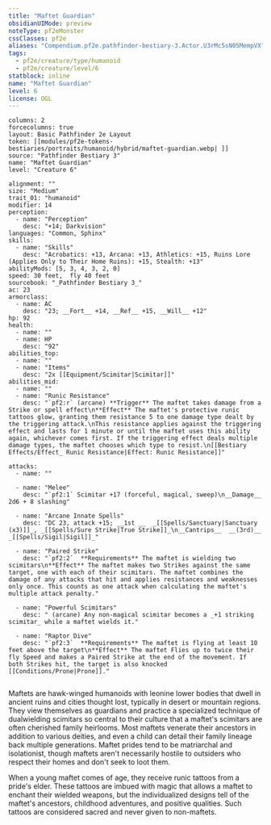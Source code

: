```yaml
---
title: "Maftet Guardian"
obsidianUIMode: preview
noteType: pf2eMonster
cssClasses: pf2e
aliases: "Compendium.pf2e.pathfinder-bestiary-3.Actor.U3rMc5sN05MempVX" 
tags:
  - pf2e/creature/type/humanoid
  - pf2e/creature/level/6
statblock: inline
name: "Maftet Guardian"
level: 6
license: OGL
---
```


```statblock
columns: 2
forcecolumns: true
layout: Basic Pathfinder 2e Layout
token: [[modules/pf2e-tokens-bestiaries/portraits/humanoid/hybrid/maftet-guardian.webp| ]]
source: "Pathfinder Bestiary 3"
name: "Maftet Guardian"
level: "Creature 6"

alignment: ""
size: "Medium"
trait_01: "humanoid"
modifier: 14
perception:
  - name: "Perception"
    desc: "+14; Darkvision"
languages: "Common, Sphinx"
skills:
  - name: "Skills"
    desc: "Acrobatics: +13, Arcana: +13, Athletics: +15, Ruins Lore (Applies Only to Their Home Ruins): +15, Stealth: +13"
abilityMods: [5, 3, 4, 3, 2, 0]
speed: 30 feet,  fly 40 feet
sourcebook: "_Pathfinder Bestiary 3_"
ac: 23
armorclass:
  - name: AC
    desc: "23; __Fort__ +14, __Ref__ +15, __Will__ +12"
hp: 92
health:
  - name: ""
  - name: HP
    desc: "92"
abilities_top:
  - name: ""
  - name: "Items"
    desc: "2x [[Equipment/Scimitar|Scimitar]]"
abilities_mid:
  - name: ""
  - name: "Runic Resistance"
    desc: "`pf2:r` (arcane) **Trigger** The maftet takes damage from a Strike or spell effect\n**Effect** The maftet's protective runic tattoos glow, granting them resistance 5 to one damage type dealt by the triggering attack.\nThis resistance applies against the triggering effect and lasts for 1 minute or until the maftet uses this ability again, whichever comes first. If the triggering effect deals multiple damage types, the maftet chooses which type to resist.\n[[Bestiary Effects/Effect_ Runic Resistance|Effect: Runic Resistance]]"

attacks:
  - name: ""

  - name: "Melee"
    desc: "`pf2:1` Scimitar +17 (forceful, magical, sweep)\n__Damage__  2d6 + 8 slashing"

  - name: "Arcane Innate Spells"
    desc: "DC 23, attack +15; __1st __  _[[Spells/Sanctuary|Sanctuary (x3)]]_, _[[Spells/Sure Strike|True Strike]]_\n__Cantrips__  __(3rd)__ _[[Spells/Sigil|Sigil]]_"

  - name: "Paired Strike"
    desc: "`pf2:2`  **Requirements** The maftet is wielding two scimitars\n**Effect** The maftet makes two Strikes against the same target, one with each of their scimitars. The maftet combines the damage of any attacks that hit and applies resistances and weaknesses only once. This counts as one attack when calculating the maftet's multiple attack penalty."

  - name: "Powerful Scimitars"
    desc: " (arcane) Any non-magical scimitar becomes a _+1 striking scimitar_ while a maftet wields it."

  - name: "Raptor Dive"
    desc: "`pf2:3`  **Requirements** The maftet is flying at least 10 feet above the target\n**Effect** The maftet Flies up to twice their fly Speed and makes a Paired Strike at the end of the movement. If both Strikes hit, the target is also knocked [[Conditions/Prone|Prone]]."
 
```



Maftets are hawk-winged humanoids with leonine lower bodies that dwell in ancient ruins and cities thought lost, typically in desert or mountain regions. They view themselves as guardians and practice a specialized technique of dualwielding scimitars so central to their culture that a maftet's scimitars are often cherished family heirlooms. Most maftets venerate their ancestors in addition to various deities, and even a child can detail their family lineage back multiple generations. Maftet prides tend to be matriarchal and isolationist, though maftets aren't necessarily hostile to outsiders who respect their homes and don't seek to loot them.

When a young maftet comes of age, they receive runic tattoos from a pride's elder. These tattoos are imbued with magic that allows a maftet to enchant their wielded weapons, but the individualized designs tell of the maftet's ancestors, childhood adventures, and positive qualities. Such tattoos are considered sacred and never given to non-maftets.
